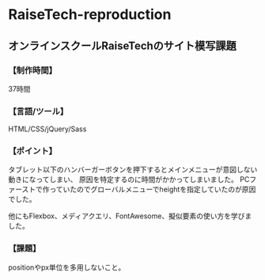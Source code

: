 # RaiseTech-reproduction
## オンラインスクールRaiseTechのサイト模写課題

### 【制作時間】
37時間

### 【言語/ツール】
HTML/CSS/jQuery/Sass

### 【ポイント】
タブレット以下のハンバーガーボタンを押下するとメインメニューが意図しない動きになってしまい、
原因を特定するのに時間がかかってしまいました。
PCファーストで作っていたのでグローバルメニューでheightを指定していたのが原因でした。

他にもFlexbox、メディアクエリ、FontAwesome、擬似要素の使い方を学びました。

### 【課題】
positionやpx単位を多用しないこと。
